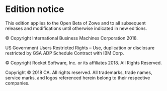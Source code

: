 # Edition notice

This edition applies to the Open Beta of Zowe and to all subsequent releases and modifications until otherwise indicated in new editions.

© Copyright International Business Machines Corporation 2018.  

US Government Users Restricted Rights – Use, duplication or disclosure restricted by GSA ADP Schedule Contract with IBM Corp.  

© Copyright Rocket Software, Inc. or its affiliates 2018. All Rights Reserved.  

Copyright © 2018 CA. All rights reserved. All trademarks, trade names, service marks, and logos referenced herein belong to their respective companies.

